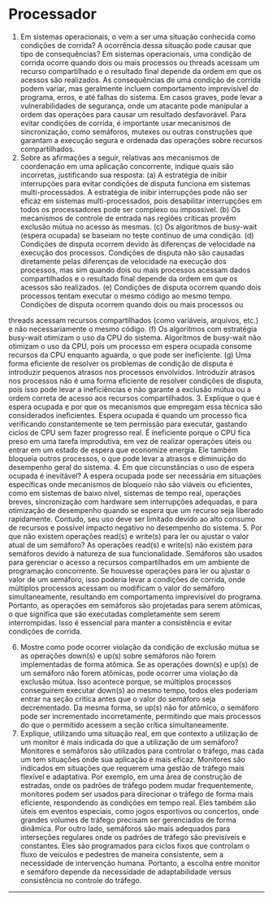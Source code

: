# Processador 

1. Em sistemas operacionais, o vem a ser uma situação conhecida como condições de corrida? A ocorrência dessa situação pode causar que tipo de consequências?
Em sistemas operacionais, uma condição de corrida ocorre quando dois ou mais processos ou threads acessam um recurso compartilhado e o resultado final depende da ordem em que os acessos são realizados. As consequências de uma condição de corrida podem variar, mas geralmente incluem comportamento imprevisível do programa, erros, e até falhas do sistema. Em casos graves, pode levar a vulnerabilidades de segurança, onde um atacante pode manipular a ordem das operações para causar um resultado desfavorável. Para evitar condições de corrida, é importante usar mecanismos de sincronização, como semáforos, mutexes ou outras construções que garantam a execução segura e ordenada das operações sobre recursos compartilhados.
2. Sobre as afirmações a seguir, relativas aos mecanismos de coordenação em uma aplicação concorrente, indique quais são incorretas, justificando sua resposta:
(a) A estratégia de inibir interrupções para evitar condições de disputa funciona em sistemas multi-processados. A estratégia de inibir interrupções pode não ser eficaz em sistemas multi-processados, pois desabilitar interrupções em todos os processadores pode ser complexo ou impossível.
(b) Os mecanismos de controle de entrada nas regiões críticas provêm exclusão mútua no acesso às mesmas.
(c) Os algoritmos de busy-wait (espera ocupada) se baseiam no teste contínuo de uma condição.
(d) Condições de disputa ocorrem devido às diferenças de velocidade na execução dos processos. Condições de disputa não são causadas diretamente pelas diferenças de velocidade na execução dos processos, mas sim quando dois ou mais processos acessam dados compartilhados e o resultado final depende da ordem em que os acessos são realizados.
(e) Condições de disputa ocorrem quando dois processos tentam executar o mesmo código ao mesmo tempo. Condições de disputa ocorrem quando dois ou mais processos ou
       
 threads acessam recursos compartilhados (como variáveis, arquivos, etc.) e não necessariamente o mesmo código.
(f) Os algoritmos com estratégia busy-wait otimizam o uso da CPU do sistema. Algoritmos de busy-wait não otimizam o uso da CPU, pois um processo em espera ocupada consome recursos da CPU enquanto aguarda, o que pode ser ineficiente.
(g) Uma forma eficiente de resolver os problemas de condição de disputa é introduzir pequenos atrasos nos processos envolvidos. Introduzir atrasos nos processos não é uma forma eficiente de resolver condições de disputa, pois isso pode levar a ineficiências e não garante a exclusão mútua ou a ordem correta de acesso aos recursos compartilhados.
3. Explique o que é espera ocupada e por que os mecanismos que empregam essa técnica são considerados ineficientes.
Espera ocupada é quando um processo fica verificando constantemente se tem permissão para executar, gastando ciclos de CPU sem fazer progresso real. É ineficiente porque o CPU fica preso em uma tarefa improdutiva, em vez de realizar operações úteis ou entrar em um estado de espera que economize energia. Ele também bloqueia outros processos, o que pode levar a atrasos e diminuição do desempenho geral do sistema.
4. Em que circunstâncias o uso de espera ocupada é inevitável?
A espera ocupada pode ser necessária em situações específicas onde mecanismos de bloqueio não são viáveis ou eficientes, como em sistemas de baixo nível, sistemas de tempo real, operações breves, sincronização com hardware sem interrupções adequadas, e para otimização de desempenho quando se espera que um recurso seja liberado rapidamente. Contudo, seu uso deve ser limitado devido ao alto consumo de recursos e possível impacto negativo no desempenho do sistema.
5. Por que não existem operações read(s) e write(s) para ler ou ajustar o valor atual de um semáforo?
As operações read(s) e write(s) não existem para semáforos devido à natureza de sua funcionalidade. Semáforos são usados para gerenciar o acesso a recursos compartilhados em um ambiente de programação concorrente. Se houvesse operações para ler ou ajustar o valor de um semáforo, isso poderia levar a condições de corrida, onde múltiplos processos acessam ou modificam o valor do semáforo simultaneamente, resultando em comportamento imprevisível do programa. Portanto, as operações em semáforos são projetadas para serem atômicas, o que significa que são executadas completamente sem serem interrompidas. Isso é essencial para manter a consistência e evitar condições de corrida.
        
 6. Mostre como pode ocorrer violação da condição de exclusão mútua se as operações down(s) e up(s) sobre semáforos não forem implementadas de forma atômica.
Se as operações down(s) e up(s) de um semáforo não forem atômicas, pode ocorrer uma violação da exclusão mútua. Isso acontece porque, se múltiplos processos conseguirem executar down(s) ao mesmo tempo, todos eles poderiam entrar na seção crítica antes que o valor do semáforo seja decrementado. Da mesma forma, se up(s) não for atômico, o semáforo pode ser incrementado incorretamente, permitindo que mais processos do que o permitido acessem a seção crítica simultaneamente.
7. Explique, utilizando uma situação real, em que contexto a utilização de um monitor é mais indicada do que a utilização de um semáforo?
Monitores e semáforos são utilizados para controlar o tráfego, mas cada um tem situações onde sua aplicação é mais eficaz. Monitores são indicados em situações que requerem uma gestão de tráfego mais flexível e adaptativa. Por exemplo, em uma área de construção de estradas, onde os padrões de tráfego podem mudar frequentemente, monitores podem ser usados para direcionar o tráfego de forma mais eficiente, respondendo às condições em tempo real. Eles também são úteis em eventos especiais, como jogos esportivos ou concertos, onde grandes volumes de tráfego precisam ser gerenciados de forma dinâmica.
Por outro lado, semáforos são mais adequados para interseções regulares onde os padrões de tráfego são previsíveis e constantes. Eles são programados para ciclos fixos que controlam o fluxo de veículos e pedestres de maneira consistente, sem a necessidade de intervenção humana. Portanto, a escolha entre monitor e semáforo depende da necessidade de adaptabilidade versus consistência no controle do tráfego.



---
